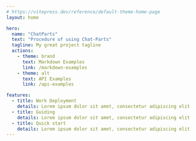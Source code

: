 ```yaml
---
# https://vitepress.dev/reference/default-theme-home-page
layout: home

hero:
  name: "ChatParts"
  text: "Procedure of using Chat-Parts"
  tagline: My great project tagline
  actions:
    - theme: brand
      text: Markdown Examples
      link: /markdown-examples
    - theme: alt
      text: API Examples
      link: /api-examples

features:
  - title: Work Deployment
    details: Lorem ipsum dolor sit amet, consectetur adipiscing elit
  - title: Guiding
    details: Lorem ipsum dolor sit amet, consectetur adipiscing elit
  - title: Quick start
    details: Lorem ipsum dolor sit amet, consectetur adipiscing elit
---
```


